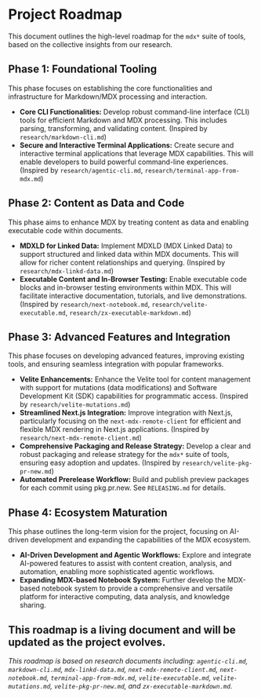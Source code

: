 # Project Roadmap

This document outlines the high-level roadmap for the `mdx*` suite of tools, based on the collective insights from our research.

## Phase 1: Foundational Tooling

This phase focuses on establishing the core functionalities and infrastructure for Markdown/MDX processing and interaction.

-   **Core CLI Functionalities:** Develop robust command-line interface (CLI) tools for efficient Markdown and MDX processing. This includes parsing, transforming, and validating content. (Inspired by `research/markdown-cli.md`)
-   **Secure and Interactive Terminal Applications:** Create secure and interactive terminal applications that leverage MDX capabilities. This will enable developers to build powerful command-line experiences. (Inspired by `research/agentic-cli.md`, `research/terminal-app-from-mdx.md`)

## Phase 2: Content as Data and Code

This phase aims to enhance MDX by treating content as data and enabling executable code within documents.

-   **MDXLD for Linked Data:** Implement MDXLD (MDX Linked Data) to support structured and linked data within MDX documents. This will allow for richer content relationships and querying. (Inspired by `research/mdx-linkd-data.md`)
-   **Executable Content and In-Browser Testing:** Enable executable code blocks and in-browser testing environments within MDX. This will facilitate interactive documentation, tutorials, and live demonstrations. (Inspired by `research/next-notebook.md`, `research/velite-executable.md`, `research/zx-executable-markdown.md`)

## Phase 3: Advanced Features and Integration

This phase focuses on developing advanced features, improving existing tools, and ensuring seamless integration with popular frameworks.

-   **Velite Enhancements:** Enhance the Velite tool for content management with support for mutations (data modifications) and Software Development Kit (SDK) capabilities for programmatic access. (Inspired by `research/velite-mutations.md`)
-   **Streamlined Next.js Integration:** Improve integration with Next.js, particularly focusing on the `next-mdx-remote-client` for efficient and flexible MDX rendering in Next.js applications. (Inspired by `research/next-mdx-remote-client.md`)
-   **Comprehensive Packaging and Release Strategy:** Develop a clear and robust packaging and release strategy for the `mdx*` suite of tools, ensuring easy adoption and updates. (Inspired by `research/velite-pkg-pr-new.md`)
-   **Automated Prerelease Workflow:** Build and publish preview packages for each commit using pkg.pr.new. See `RELEASING.md` for details.

## Phase 4: Ecosystem Maturation

This phase outlines the long-term vision for the project, focusing on AI-driven development and expanding the capabilities of the MDX ecosystem.

-   **AI-Driven Development and Agentic Workflows:** Explore and integrate AI-powered features to assist with content creation, analysis, and automation, enabling more sophisticated agentic workflows.
-   **Expanding MDX-based Notebook System:** Further develop the MDX-based notebook system to provide a comprehensive and versatile platform for interactive computing, data analysis, and knowledge sharing.

This roadmap is a living document and will be updated as the project evolves.
---
*This roadmap is based on research documents including: `agentic-cli.md`, `markdown-cli.md`, `mdx-linkd-data.md`, `next-mdx-remote-client.md`, `next-notebook.md`, `terminal-app-from-mdx.md`, `velite-executable.md`, `velite-mutations.md`, `velite-pkg-pr-new.md`, and `zx-executable-markdown.md`.*

